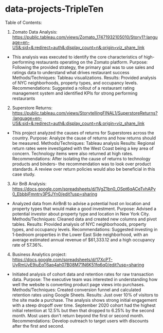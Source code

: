 # data-projects-TripleTen
Table of Contents:
1. Zomato Data Analysis: https://public.tableau.com/views/Zomato_17471932105010/Story1?:language=en-US&:sid=&:redirect=auth&:display_count=n&:origin=viz_share_link
- This analysis was executed to identify the core characteristics of high-performing restaurants operating on the Zomato platform.
Purpose: Following the provided strategy, the primary goal was to use sales and ratings data to understand what drives restaurant success\
Methods/Techniques: Tableau visualizations.
Results: Provided analysis of NYC neighborhoods, property types, and occupancy levels.
Recommendations: Suggested a rollout of a restaurant rating management system and identified KPIs for strong performing restaurants

2. Superstore Returns: https://public.tableau.com/views/StorytellingFINAL1/SuperstoreReturns?:language=en-US&:sid=&:redirect=auth&:display_count=n&:origin=viz_share_link
- This project analyzed the causes of returns for Superstores across the country.
Purpose: Analyze the cause of returns and how returns should be measured.
Methods/Techniques: Tableau analysis
Results: Regional return rates were investigated with the West Coast being a key area of concern. Technology items were also returned at high rates.
Recommendations: After isolating the cause of returns to technology products and binders- the recommendation was to look over product standards. A review over return policies would also be beneficial in this case study.

3. Air BnB Analysis: https://docs.google.com/spreadsheets/d/1VgZ1bn0_OSpt6qACeTvhAPy0_EbbbjFmntrv3PSJYn0/edit?usp=sharing
- Analyzed data from AirBnB to advise a potential host on location and property types that would make a good investment.
Purpose: Advised a potential investor about property type and location in New York City.
Methods/Techniques: Cleaned data and created new columns and pivot tables.
Results: Provided analysis of NYC neighborhoods, property types, and occupancy levels.
Recommendations: Suggested investing in 1-bedroom properties in the Lower East Side neighborhood, with an average estimated annual revenue of $61,333.12 and a high occupancy rate of 57.36%.

4. Business Analytics project: https://docs.google.com/spreadsheets/d/17XcPT-UyRmUvE9iuEqT6ap4ah07B08M71N6K51fq6q0/edit?usp=sharing
- Initiated analysis of cohort data and retention rates for raw transaction data.
Purpose: The executive team was interested in understanding how well the website is converting product page views into purchases.
Methods/Techniques: Created conversion funnel and calculated retention rates using Google Sheets.
Results: Just over 10% of visitors to the site made a purchase. The analysis shows strong initial engagement with a steep dropoff over time. September 2020 cohort had the highest initial retention at 12.5% but then that dropped to 6.25% by the second month. Most users don't return beyond the first or second month.
Recommendations: Develop outreach to target users with discounts after the first and second.
  
